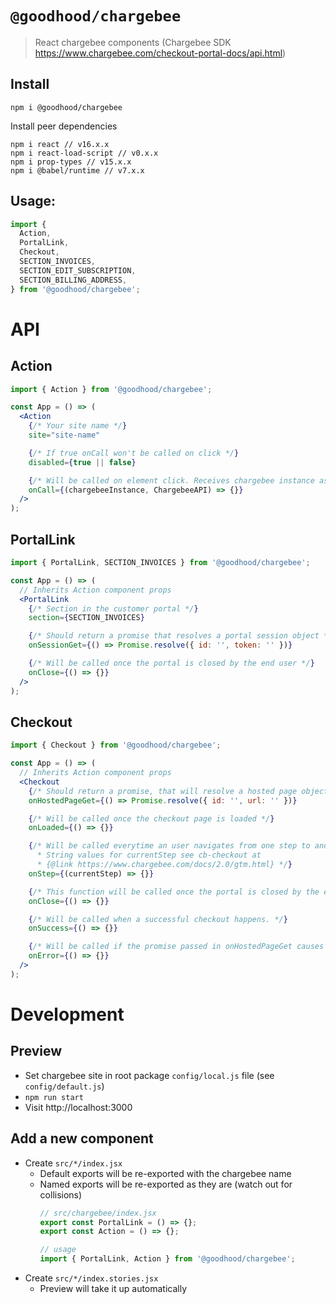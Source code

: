 # `@goodhood/chargebee`

> React chargebee components (Chargebee SDK https://www.chargebee.com/checkout-portal-docs/api.html)

## Install

```
npm i @goodhood/chargebee
```

Install peer dependencies
```
npm i react // v16.x.x
npm i react-load-script // v0.x.x
npm i prop-types // v15.x.x
npm i @babel/runtime // v7.x.x
```

## Usage:

```js
import {
  Action,
  PortalLink,
  Checkout,
  SECTION_INVOICES,
  SECTION_EDIT_SUBSCRIPTION,
  SECTION_BILLING_ADDRESS,
} from '@goodhood/chargebee';
```

# API

## Action
```jsx
import { Action } from '@goodhood/chargebee';

const App = () => (
  <Action
    {/* Your site name */}
    site="site-name"

    {/* If true onCall won't be called on click */}
    disabled={true || false}

    {/* Will be called on element click. Receives chargebee instance as an argument */}
    onCall={(chargebeeInstance, ChargebeeAPI) => {}}
  />
);
```

## PortalLink
```jsx
import { PortalLink, SECTION_INVOICES } from '@goodhood/chargebee';

const App = () => (
  // Inherits Action component props
  <PortalLink
    {/* Section in the customer portal */}
    section={SECTION_INVOICES}

    {/* Should return a promise that resolves a portal session object */}
    onSessionGet={() => Promise.resolve({ id: '', token: '' })}

    {/* Will be called once the portal is closed by the end user */}
    onClose={() => {}}
  />
);
```

## Checkout
```jsx
import { Checkout } from '@goodhood/chargebee';

const App = () => (
  // Inherits Action component props
  <Checkout
    {/* Should return a promise, that will resolve a hosted page object */}
    onHostedPageGet={() => Promise.resolve({ id: '', url: '' })}

    {/* Will be called once the checkout page is loaded */}
    onLoaded={() => {}}

    {/* Will be called everytime an user navigates from one step to another.
      * String values for currentStep see cb-checkout at 
      * {@link https://www.chargebee.com/docs/2.0/gtm.html} */}
    onStep={(currentStep) => {}}

    {/* This function will be called once the portal is closed by the end user */}
    onClose={() => {}}

    {/* Will be called when a successful checkout happens. */}
    onSuccess={() => {}}

    {/* Will be called if the promise passed in onHostedPageGet causes an error */}
    onError={() => {}}
  />
);
```

# Development

## Preview

- Set chargebee site in root package `config/local.js` file (see `config/default.js`)
- `npm run start`
- Visit http://localhost:3000

## Add a new component

- Create `src/*/index.jsx`
  - Default exports will be re-exported with the chargebee name
  - Named exports will be re-exported as they are (watch out for collisions)
    ```js
    // src/chargebee/index.jsx
    export const PortalLink = () => {};
    export const Action = () => {};

    // usage
    import { PortalLink, Action } from '@goodhood/chargebee';
    ```
- Create `src/*/index.stories.jsx`
  - Preview will take it up automatically
